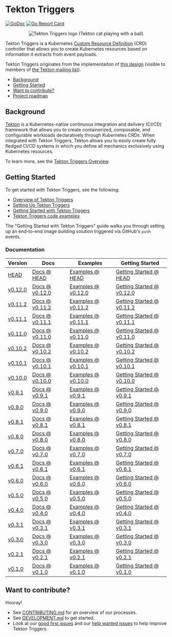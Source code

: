 # Tekton Triggers

[![GoDoc](https://img.shields.io/static/v1?label=godoc&message=reference&color=blue)](https://pkg.go.dev/github.com/tektoncd/triggers)
[![Go Report Card](https://goreportcard.com/badge/tektoncd/triggers)](https://goreportcard.com/report/github.com/tektoncd/triggers)


<p align="center">
<img src="tekton-triggers.png" alt="Tekton Triggers logo (Tekton cat playing with a ball)"></img>
</p>

Tekton Triggers is a Kubernetes
[Custom Resource Definition](https://kubernetes.io/docs/concepts/extend-kubernetes/api-extension/custom-resources/)
(CRD) controller that allows you to create Kubernetes resources based on information it extracts from event payloads.

 Tekton Triggers originates from the implementaiton of [this design](https://docs.google.com/document/d/1fngeNn3kGD4P_FTZjAnfERcEajS7zQhSEUaN7BYIlTw/edit#heading=h.iyqzt1brkg3o)
(visible to members of [the Tekton mailing list](https://github.com/tektoncd/community/blob/master/contact.md#mailing-list)).

* [Background](#background)
* [Getting Started](#getting-started)
* [Want to contribute?](#want-to-contribute)
* [Project roadmap](roadmap.md)

## Background

[Tekton](https://github.com/tektoncd/pipeline) is a Kubernetes-native continuous integration and delivery
(CI/CD) framework that allows you to create containerized, composable, and configurable workloads declaratively
through Kubernetes CRDs. When integrated with Tekton Triggers, Tekton allows you to easily create fully fledged CI/CD systems in which you
define all mechanics exclusively using Kubernetes resources.

To learn more, see the [Tekton Triggers Overview](docs/README.md).

## Getting Started

To get started with Tekton Triggers, see the following:

* [Overview of Tekton Triggers](./docs/README.md)
* [Setting Up Tekton Triggers](./docs/install.md)
* [Getting Started with Tekton Triggers](./docs/getting-started/README.md)
* [Tekton Triggers code examples](./examples/README.md)

The "Getting Started with Tekton Triggers" guide walks you through setting up an end-to-end image building solution triggered via GitHub's `push` events.

### Documentation

| Version                                                                                  | Docs                                                                                   | Examples                                                                                | Getting Started                                                                                                                 |
| ---------------------------------------------------------------------------------------- | -------------------------------------------------------------------------------------- | --------------------------------------------------------------------------------------- | ------------------------------------------------------------------------------------------------------------------------------- |
| [HEAD](https://github.com/tektoncd/triggers/blob/master/DEVELOPMENT.md#install-pipeline) | [Docs @ HEAD](https://github.com/tektoncd/triggers/blob/master/docs/README.md)         | [Examples @ HEAD](https://github.com/tektoncd/triggers/blob/master/examples)            | [Getting Started @ HEAD](https://github.com/tektoncd/triggers/blob/master/docs/getting-started#getting-started-with-triggers)   |
| [v0.12.0](https://github.com/tektoncd/triggers/releases/tag/v0.12.0)                       | [Docs @ v0.12.0](https://github.com/tektoncd/triggers/tree/v0.12.0/docs#tekton-triggers) | [Examples @ v0.12.0](https://github.com/tektoncd/triggers/tree/v0.12.0/examples#examples) | [Getting Started @ v0.12.0](https://github.com/tektoncd/triggers/tree/v0.12.0/docs/getting-started#getting-started-with-triggers) |
| [v0.11.2](https://github.com/tektoncd/triggers/releases/tag/v0.11.2)                       | [Docs @ v0.11.2](https://github.com/tektoncd/triggers/tree/v0.11.2/docs#tekton-triggers) | [Examples @ v0.11.2](https://github.com/tektoncd/triggers/tree/v0.11.2/examples#examples) | [Getting Started @ v0.11.2](https://github.com/tektoncd/triggers/tree/v0.11.2/docs/getting-started#getting-started-with-triggers) |
| [v0.11.1](https://github.com/tektoncd/triggers/releases/tag/v0.11.1)                       | [Docs @ v0.11.1](https://github.com/tektoncd/triggers/tree/v0.11.1/docs#tekton-triggers) | [Examples @ v0.11.1](https://github.com/tektoncd/triggers/tree/v0.11.1/examples#examples) | [Getting Started @ v0.11.1](https://github.com/tektoncd/triggers/tree/v0.11.1/docs/getting-started#getting-started-with-triggers) |
| [v0.11.0](https://github.com/tektoncd/triggers/releases/tag/v0.11.0)                       | [Docs @ v0.11.0](https://github.com/tektoncd/triggers/tree/v0.11.0/docs#tekton-triggers) | [Examples @ v0.11.0](https://github.com/tektoncd/triggers/tree/v0.11.0/examples#examples) | [Getting Started @ v0.11.0](https://github.com/tektoncd/triggers/tree/v0.11.0/docs/getting-started#getting-started-with-triggers) |
| [v0.10.2](https://github.com/tektoncd/triggers/releases/tag/v0.10.2)                       | [Docs @ v0.10.2](https://github.com/tektoncd/triggers/tree/v0.10.2/docs#tekton-triggers) | [Examples @ v0.10.2](https://github.com/tektoncd/triggers/tree/v0.10.2/examples#examples) | [Getting Started @ v0.10.2](https://github.com/tektoncd/triggers/tree/v0.10.2/docs/getting-started#getting-started-with-triggers) |
| [v0.10.1](https://github.com/tektoncd/triggers/releases/tag/v0.10.1)                       | [Docs @ v0.10.1](https://github.com/tektoncd/triggers/tree/v0.10.1/docs#tekton-triggers) | [Examples @ v0.10.1](https://github.com/tektoncd/triggers/tree/v0.10.1/examples#examples) | [Getting Started @ v0.10.1](https://github.com/tektoncd/triggers/tree/v0.10.1/docs/getting-started#getting-started-with-triggers) |
| [v0.10.0](https://github.com/tektoncd/triggers/releases/tag/v0.10.0)                       | [Docs @ v0.10.0](https://github.com/tektoncd/triggers/tree/v0.10.0/docs#tekton-triggers) | [Examples @ v0.10.0](https://github.com/tektoncd/triggers/tree/v0.10.0/examples#examples) | [Getting Started @ v0.10.0](https://github.com/tektoncd/triggers/tree/v0.10.0/docs/getting-started#getting-started-with-triggers) |
| [v0.9.1](https://github.com/tektoncd/triggers/releases/tag/v0.9.1)                       | [Docs @ v0.9.1](https://github.com/tektoncd/triggers/tree/v0.9.1/docs#tekton-triggers) | [Examples @ v0.9.1](https://github.com/tektoncd/triggers/tree/v0.9.1/examples#examples) | [Getting Started @ v0.9.1](https://github.com/tektoncd/triggers/tree/v0.9.1/docs/getting-started#getting-started-with-triggers) |
| [v0.9.0](https://github.com/tektoncd/triggers/releases/tag/v0.9.0)                       | [Docs @ v0.9.0](https://github.com/tektoncd/triggers/tree/v0.9.0/docs#tekton-triggers) | [Examples @ v0.9.0](https://github.com/tektoncd/triggers/tree/v0.9.0/examples#examples) | [Getting Started @ v0.9.0](https://github.com/tektoncd/triggers/tree/v0.9.0/docs/getting-started#getting-started-with-triggers) |
| [v0.8.1](https://github.com/tektoncd/triggers/releases/tag/v0.8.1)                       | [Docs @ v0.8.1](https://github.com/tektoncd/triggers/tree/v0.8.1/docs#tekton-triggers) | [Examples @ v0.8.1](https://github.com/tektoncd/triggers/tree/v0.8.1/examples#examples) | [Getting Started @ v0.8.1](https://github.com/tektoncd/triggers/tree/v0.8.1/docs/getting-started#getting-started-with-triggers) |
| [v0.8.0](https://github.com/tektoncd/triggers/releases/tag/v0.8.0)                       | [Docs @ v0.8.0](https://github.com/tektoncd/triggers/tree/v0.8.0/docs#tekton-triggers) | [Examples @ v0.8.0](https://github.com/tektoncd/triggers/tree/v0.8.0/examples#examples) | [Getting Started @ v0.8.0](https://github.com/tektoncd/triggers/tree/v0.8.0/docs/getting-started#getting-started-with-triggers) |
| [v0.7.0](https://github.com/tektoncd/triggers/releases/tag/v0.7.0)                       | [Docs @ v0.7.0](https://github.com/tektoncd/triggers/tree/v0.7.0/docs#tekton-triggers) | [Examples @ v0.7.0](https://github.com/tektoncd/triggers/tree/v0.7.0/examples#examples) | [Getting Started @ v0.7.0](https://github.com/tektoncd/triggers/tree/v0.7.0/docs/getting-started#getting-started-with-triggers) |
| [v0.6.1](https://github.com/tektoncd/triggers/releases/tag/v0.6.1)                       | [Docs @ v0.6.1](https://github.com/tektoncd/triggers/tree/v0.6.1/docs#tekton-triggers) | [Examples @ v0.6.1](https://github.com/tektoncd/triggers/tree/v0.6.1/examples#examples) | [Getting Started @ v0.6.1](https://github.com/tektoncd/triggers/tree/v0.6.1/docs/getting-started#getting-started-with-triggers) |
| [v0.6.0](https://github.com/tektoncd/triggers/releases/tag/v0.6.0)                       | [Docs @ v0.6.0](https://github.com/tektoncd/triggers/tree/v0.6.0/docs#tekton-triggers) | [Examples @ v0.6.0](https://github.com/tektoncd/triggers/tree/v0.6.0/examples#examples) | [Getting Started @ v0.6.0](https://github.com/tektoncd/triggers/tree/v0.6.0/docs/getting-started#getting-started-with-triggers) |
| [v0.5.0](https://github.com/tektoncd/triggers/releases/tag/v0.5.0)                       | [Docs @ v0.5.0](https://github.com/tektoncd/triggers/tree/v0.5.0/docs#tekton-triggers) | [Examples @ v0.5.0](https://github.com/tektoncd/triggers/tree/v0.5.0/examples#examples) | [Getting Started @ v0.5.0](https://github.com/tektoncd/triggers/tree/v0.5.0/docs/getting-started#getting-started-with-triggers) |
| [v0.4.0](https://github.com/tektoncd/triggers/releases/tag/v0.4.0)                       | [Docs @ v0.4.0](https://github.com/tektoncd/triggers/tree/v0.4.0/docs#tekton-triggers) | [Examples @ v0.4.0](https://github.com/tektoncd/triggers/tree/v0.4.0/examples#examples) | [Getting Started @ v0.4.0](https://github.com/tektoncd/triggers/tree/v0.4.0/docs/getting-started#getting-started-with-triggers) |
| [v0.3.1](https://github.com/tektoncd/triggers/releases/tag/v0.3.1)                       | [Docs @ v0.3.1](https://github.com/tektoncd/triggers/tree/v0.3.1/docs#tekton-triggers) | [Examples @ v0.3.1](https://github.com/tektoncd/triggers/tree/v0.3.1/examples#examples) | [Getting Started @ v0.3.1](https://github.com/tektoncd/triggers/tree/v0.3.1/docs/getting-started#getting-started-with-triggers) |
| [v0.3.0](https://github.com/tektoncd/triggers/releases/tag/v0.3.0)                       | [Docs @ v0.3.0](https://github.com/tektoncd/triggers/tree/v0.3.0/docs#tekton-triggers) | [Examples @ v0.3.0](https://github.com/tektoncd/triggers/tree/v0.3.0/examples#examples) | [Getting Started @ v0.3.0](https://github.com/tektoncd/triggers/tree/v0.3.0/docs/getting-started#getting-started-with-triggers) |
| [v0.2.1](https://github.com/tektoncd/triggers/releases/tag/v0.2.1)                       | [Docs @ v0.2.1](https://github.com/tektoncd/triggers/tree/v0.2.1/docs#tekton-triggers) | [Examples @ v0.2.1](https://github.com/tektoncd/triggers/tree/v0.2.1/examples#examples) | [Getting Started @ v0.2.1](https://github.com/tektoncd/triggers/tree/v0.2.1/docs/getting-started#getting-started-with-triggers) |
| [v0.1.0](https://github.com/tektoncd/triggers/releases/tag/v0.1.0)                       | [Docs @ v0.1.0](https://github.com/tektoncd/triggers/tree/v0.1.0/docs#tekton-triggers) | [Examples @ v0.1.0](https://github.com/tektoncd/triggers/tree/v0.1.0/examples#examples) | [Getting Started @ v0.1.0](https://github.com/tektoncd/triggers/tree/v0.1.0/docs/getting-started#getting-started-with-triggers) |

## Want to contribute?

Hooray!

- See [CONTRIBUTING.md](CONTRIBUTING.md) for an overview of our processes.
- See [DEVELOPMENT.md](DEVELOPMENT.md) to get started.
- Look at our [good first issues](https://github.com/tektoncd/triggers/issues?q=is%3Aissue+is%3Aopen+label%3A%22good+first+issue%22)
  and our [help wanted issues](https://github.com/tektoncd/triggers/issues?q=is%3Aissue+is%3Aopen+label%3A%22help+wanted%22) to help improve Tekton Triggers.

